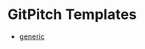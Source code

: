 # GitPitch Templates

* [generic][]

[generic]: <https://gitpitch.com/DouglasUrner/GitPitch-Templates?p=generic>
